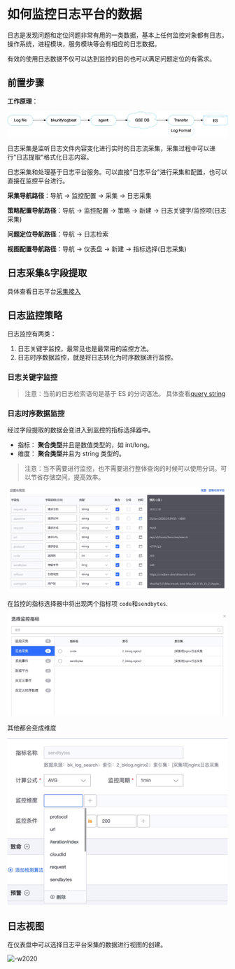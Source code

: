 # 如何监控日志平台的数据

日志是发现问题和定位问题非常有用的一类数据，基本上任何监控对象都有日志，操作系统，进程模块，服务模块等会有相应的日志数据。

有效的使用日志数据不仅可以达到监控的目的也可以满足问题定位的有需求。

## 前置步骤

**工作原理**：

![-w2020](media/15766742025410.jpg)

日志采集是监听日志文件内容变化进行实时的日志流采集，采集过程中可以进行"日志提取"格式化日志内容。

日志采集和处理基于日志平台服务。可以直接"日志平台"进行采集和配置，也可以直接在监控平台进行。

**采集导航路径**：导航 →  监控配置 →  采集 → 日志采集

**策略配置导航路径**：导航 →  监控配置 →  策略 → 新建  → 日志关键字/监控项(日志采集)

**问题定位导航路径**：导航 →  日志检索

**视图配置导航路径**：导航 →  仪表盘 → 新建  → 指标选择(日志采集)


## 日志采集&字段提取

具体查看日志平台[采集接入](../../../日志平台/产品白皮书/functions/manager/collect_log.md)

## 日志监控策略

日志监控有两类：

1. 日志关键字监控，最常见也是最常用的监控方法。
2. 日志时序数据监控，就是将日志转化为时序数据进行监控。

### 日志关键字监控

> 注意：当前的日志检索语句是基于 ES 的分词语法。 具体查看[query string](../../../日志平台/产品白皮书/functions/addenda/query_string.md)

### 日志时序数据监控

经过字段提取的数据会变进入到监控的指标选择器中。

* 指标： **聚合类型**并且是数值类型的，如 int/long。
* 维度： **聚合类型**并且为 string 类型的。

> 注意：当不需要进行监控，也不需要进行整体查询的时候可以使用分词。可以节省存储空间，提高效率。

![-w2020](media/15799535228554.jpg)

在监控的指标选择器中将出现两个指标项 `code`和`sendbytes`.

![-w2020](media/15799537658711.jpg)

其他都会变成维度

![-w2020](media/15799539578734.jpg)

## 日志视图

在仪表盘中可以选择日志平台采集的数据进行视图的创建。

![-w2020](media/15799541255010.jpg)
